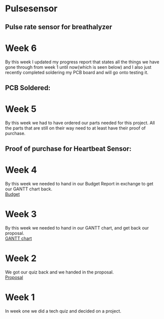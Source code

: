 # Pulsesensor
## Pulse rate sensor for breathalyzer
# Week 6
By this week I updated my progress report that states all the things we have gone through from week 1 until now(which is seen below) and I also just recently completed soldering my PCB board and will go onto testing it.

## PCB Soldered:
# Week 5
By this week we had to have ordered our parts needed for this project. All the parts that are still on their way need to at least have their proof of purchase.

## Proof of purchase for Heartbeat Sensor:


# Week 4
By this week we needed to hand in our Budget Report in exchange to get our GANTT chart back.<br>
[Budget](https://github.com/N01150244/pulsesensor/blob/master/BudgetKarandeepSingh.xlsx)
# Week 3
By this week we needed to hand in our GANTT chart, and get back our proposal.<br>
[GANTT chart](https://github.com/N01150244/pulsesensor/blob/master/KarandeepSingh(n01150244).mp)

# Week 2
We got our quiz back and we handed in the proposal.<br> 
[Proposal](https://github.com/N01150244/pulsesensor/blob/master/ProposalContentKarandeepSinghRev02.docx)
# Week 1
In week one we did a tech quiz and decided on a project.
